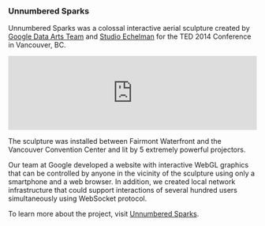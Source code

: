 ### Unnumbered Sparks

Unnumbered Sparks was a colossal interactive aerial sculpture created by <a href="http://workshop.chromeexperiments.com/" target="_blank">Google Data Arts Team</a> and <a href="http://www.echelman.com/" target="_blank">Studio Echelman</a> for the TED 2014 Conference in Vancouver, BC.

<iframe width="100%" class="videoframe" src="https://www.youtube.com/embed/6JGzPLZrVFU" frameborder="0" allowfullscreen></iframe>

The sculpture was installed between Fairmont Waterfront and the Vancouver Convention Center and lit by 5 extremely powerful projectors.

Our team at Google developed a website with interactive WebGL graphics that can be controlled by anyone in the vicinity of the sculpture using only a smartphone and a web browser. In addition, we created local network infrastructure that could support interactions of several hundred users simultaneously using WebSocket protocol.

To learn more about the project, visit <a href="http://www.unnumberedsparks.com/" target="_blank">Unnumbered Sparks</a>.
